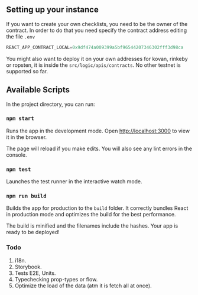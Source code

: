 ## Setting up your instance

If you want to create your own checklists, you need to be the owner of the contract.
In order to do that you need specify the contract address editing the file `.env`

```javascript
REACT_APP_CONTRACT_LOCAL=0x9df474a009399a5bf96544207346302fff3d98ca
```

You might also want to deploy it on your own addresses for kovan, rinkeby or ropsten, it is inside the `src/logic/apis/contracts`.
No other testnet is supported so far.

## Available Scripts

In the project directory, you can run:

### `npm start`

Runs the app in the development mode.
Open [http://localhost:3000](http://localhost:3000) to view it in the browser.

The page will reload if you make edits.
You will also see any lint errors in the console.

### `npm test`

Launches the test runner in the interactive watch mode.

### `npm run build`

Builds the app for production to the `build` folder.
It correctly bundles React in production mode and optimizes the build for the best performance.

The build is minified and the filenames include the hashes.
Your app is ready to be deployed!

### Todo

1. i18n.
2. Storybook.
3. Tests E2E, Units.
4. Typechecking prop-types or flow.
5. Optimize the load of the data (atm it is fetch all at once).